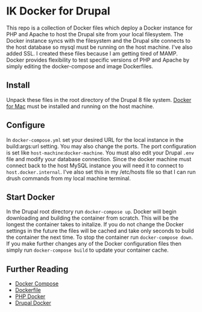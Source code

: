 # IK Docker for Drupal
This repo is a collection of Docker files which deploy a Docker instance for PHP and Apache to host the Drupal site from your local filesystem. The Docker instance syncs with the filesystem and the Drupal site connects to the host database so mysql must be running on the host machine. I've also added SSL.
I created these files because I am getting tired of MAMP. Docker provides flexibility to test specific versions of PHP and Apache by simply editing the docker-compose and image Dockerfiles.
## Install
Unpack these files in the root directory of the Drupal 8 file system.
[Docker for Mac](https://docs.docker.com/docker-for-mac/) must be installed and running on the host machine.
## Configure
In `docker-compose.yml` set your desired URL for the local instance in the build:args:url setting. You may also change the ports. The port configuration is set like `host-machine`:`docker-machine`.
You must also edit your Drupal `.env` file and modify your database connection. Since the docker machine must connect back to the host MySQL instance you will need it to connect to `host.docker.internal`. I've also set this in my /etc/hosts file so that I can run drush commands from my local machine terminal.
## Start Docker
In the Drupal root directory run `docker-compose up`. Docker will begin downloading and building the container from scratch. This will be the longest the container takes to initalize. If you do not change the Docker settings in the future the files will be cached and take only seconds to build the container the next time.
To stop the container run `docker-compose down`.
If you make further changes any of the Docker configuration files then simply run `docker-compose build` to update your container cache.
## Further Reading
- [Docker Compose](https://docs.docker.com/compose/compose-file)
- [Dockerfile](https://docs.docker.com/engine/reference/builder/)
- [PHP Docker](https://hub.docker.com/_/php/)
- [Drupal Docker](https://hub.docker.com/_/drupal/)